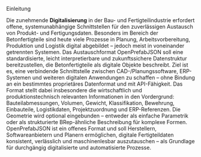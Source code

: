 Einleitung

Die zunehmende **Digitalisierung** in der Bau- und Fertigteilindustrie erfordert offene, systemunabhängige Schnittstellen für den zuverlässigen Austausch von Produkt- und Fertigungsdaten. Besonders im Bereich der Betonfertigteile sind heute viele Prozesse in Planung, Arbeitsvorbereitung, Produktion und Logistik digital abgebildet – jedoch meist in voneinander getrennten Systemen.
Das Austauschformat OpenPrefabJSON soll eine standardisierte, leicht interpretierbare und zukunftssichere Datenstruktur bereitzustellen, die Betonfertigteile als digitale Objekte beschreibt. Ziel ist es, eine verbindende Schnittstelle zwischen CAD-/Planungssoftware, ERP-Systemen und weiteren digitalen Anwendungen zu schaffen – ohne Bindung an ein bestimmtes proprietäres Datenformat und mit API-Fähigkeit.
Das Format stellt dabei insbesondere die wirtschaftlich und produktionstechnisch relevanten Informationen in den Vordergrund: Bauteilabmessungen, Volumen, Gewicht, Klassifikation, Bewehrung, Einbauteile, Logistikdaten, Projektzuordnung und ERP-Referenzen. Die Geometrie wird optional eingebunden – entweder als einfache Parametrik oder als strukturierte BRep-ähnliche Beschreibung für komplexe Formen.
OpenPrefabJSON ist ein offenes Format und soll Herstellern, Softwareanbietern und Planern ermöglichen, digitale Fertigteildaten konsistent, verlässlich und maschinenlesbar auszutauschen – als Grundlage für durchgängig digitalisierte und automatisierte Prozesse.
